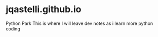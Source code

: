 # jqastelli.github.io
Python Park
This is where I will leave dev notes as i learn more python coding
